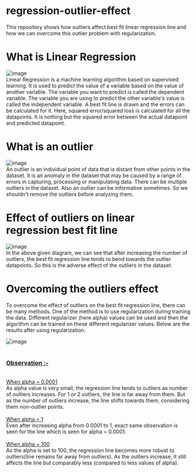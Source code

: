 # regression-outlier-effect
This repository shows how outliers affect best fit linear regression line and how we can overcome this outlier problem with regularization.
<h1>What is Linear Regression</h1>

![image](https://user-images.githubusercontent.com/86348193/225282012-458c7d5c-a405-4b05-b552-ca51b226c0d1.png) <br>
Linear Regression is a machine learning algorithm based on supervised learning. It is used to predict the value of a variable based on the value of another variable. The variable you want to predict is called the dependent variable. The variable you are using to predict the other variable's value is called the independent variable. A best fit line is drawn and the errors can be calculated for it. Here, squared error/squared loss is calculated for all the datapoints. It is nothing but the squared error between the actual datapoint and predicted datapoint.<br>
<h1>What is an outlier</h1>

![image](https://user-images.githubusercontent.com/86348193/225283132-961a5fb6-aa85-4570-8095-99c16a60919e.png)<br>
An outlier is an individual point of data that is distant from other points in the dataset. It is an anomaly in the dataset that may be caused by a range of errors in capturing, processing or manipulating data. There can be multiple outliers in the dataset. Also an outlier can be informative sometimes. So we shouldn't remove the outliers before analyzing them. <br>
<h1>Effect of outliers on linear regression best fit line</h1>

![image](https://user-images.githubusercontent.com/86348193/225283896-9c2400fa-f95e-4f3e-b801-681a61dac410.png)<br>
In the above given diagram, we can see that after increasing the number of outliers, the best fit regression line tends to bend towards the outlier datapoints. So this is the adverse effect of the outliers in the dataset.<br>
<h1>Overcoming the outliers effect</h1>
To overcome the effect of outliers on the best fit regression line, there can be many methods. One of the method is to use regularization during training the data. Different regularizer (here alpha) values can be used and then the algorithm can be trained on these different regularizer values. Below are the results after using regularization.<br>

![image](https://user-images.githubusercontent.com/86348193/225285089-b1deb0a3-8a87-47c6-8920-62f92469d333.png) <br><br>
<h3><ins>Observation :-</h3></ins><br>
<ins>When alpha = 0.0001</ins><br>
As alpha value is very small, the regression line tends to outliers as number of outliers increases. For 1 or 2 outliers, the line is far away from them. But as the number of outliers increase, the line shifts towards them, considering them non-outlier points.<br><br>
<ins>When alpha = 1</ins><br>
Even after increasing alpha from 0.0001 to 1, exact same observation is seen for the line which is seen for alpha = 0.0001.<br><br>
<ins>When alpha = 100</ins><br>
As the alpha is set to 100, the regression line becomes more robust to outliers(line remains far away from outliers). As the outliers increase, it still affects the line but comparably less (compared to less values of alpha).
